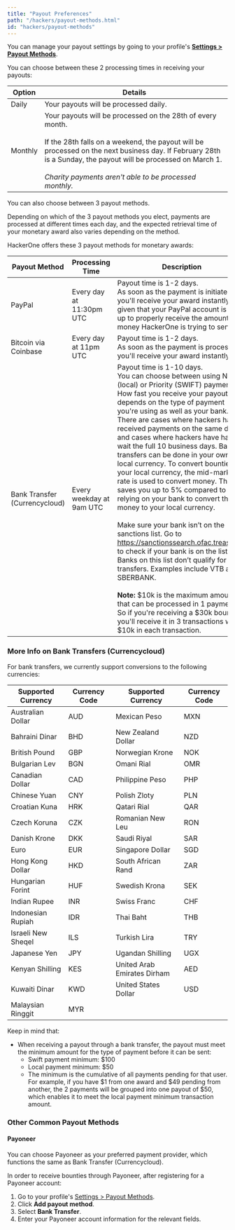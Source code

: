 ```yaml
---
title: "Payout Preferences"
path: "/hackers/payout-methods.html"
id: "hackers/payout-methods"
---
```


You can manage your payout settings by going to your profile's <b>[Settings > Payout Methods](https://hackerone.com/settings/payment_preferences)</b>.

You can choose between these 2 processing times in receiving your payouts:

Option | Details
------ | --------
Daily | Your payouts will be processed daily.
Monthly | Your payouts will be processed on the 28th of every month. <br><br>If the 28th falls on a weekend, the payout will be processed on the next business day. If February 28th is a Sunday, the payout will be processed on March 1. <br><br>*Charity payments aren't able to be processed monthly.*

You can also choose between 3 payout methods.

Depending on which of the 3 payout methods you elect, payments are processed at different times each day, and the expected retrieval time of your monetary award also varies depending on the method.

HackerOne offers these 3 payout methods for monetary awards:

Payout Method | Processing Time | Description  
------------- | --------------- | -----------
PayPal | Every day at 11:30pm UTC | Payout time is 1-2 days.<br>As soon as the payment is initiated, you'll receive your award instantly, given that your PayPal account is set up to properly receive the amount of money HackerOne is trying to send.</br>
Bitcoin via Coinbase | Every day at 11pm UTC | Payout time is 1-2 days.<br>As soon as the payment is processed, you'll receive your award instantly.</br>
Bank Transfer (Currencycloud) | Every weekday at 9am UTC | Payout time is 1-10 days.<br>You can choose between using Normal (local) or Priority (SWIFT) payments. How fast you receive your payout depends on the type of payment you're using as well as your bank. There are cases where hackers have received payments on the same day and cases where hackers have had to wait the full 10 business days. Bank transfers can be done in your own local currency. To convert bounties to your local currency, the mid-market rate is used to convert money. This saves you up to 5% compared to relying on your bank to convert the money to your local currency.</br><br>Make sure your bank isn’t on the sanctions list. Go to https://sanctionssearch.ofac.treas.gov/ to check if your bank is on the list. Banks on this list don’t qualify for bank transfers. Examples include VTB and SBERBANK.</br><br>**Note:** $10k is the maximum amount that can be processed in 1 payment. So if you're receiving a $30k bounty, you'll receive it in 3 transactions with $10k in each transaction. 

### More Info on Bank Transfers (Currencycloud)
For bank transfers, we currently support conversions to the following currencies:

Supported Currency | Currency Code | Supported Currency | Currency Code
------------------ | ------------- | ------------------ | -------------
Australian Dollar | AUD | Mexican Peso | MXN
Bahraini Dinar | BHD | New Zealand Dollar | NZD
British Pound | GBP | Norwegian Krone | NOK
Bulgarian Lev | BGN | Omani Rial | OMR
Canadian Dollar | CAD | Philippine Peso | PHP
Chinese Yuan | CNY | Polish Zloty | PLN
Croatian Kuna | HRK | Qatari Rial | QAR
Czech Koruna | CZK | Romanian New Leu | RON
Danish Krone | DKK | Saudi Riyal | SAR
Euro | EUR | Singapore Dollar | SGD
Hong Kong Dollar | HKD | South African Rand | ZAR
Hungarian Forint | HUF | Swedish Krona | SEK
Indian Rupee | INR | Swiss Franc | CHF
Indonesian Rupiah | IDR | Thai Baht | THB
Israeli New Sheqel | ILS | Turkish Lira | TRY
Japanese Yen | JPY | Ugandan Shilling | UGX
Kenyan Shilling | KES | United Arab Emirates Dirham | AED
Kuwaiti Dinar | KWD | United States Dollar | USD
Malaysian Ringgit | MYR | |

Keep in mind that:
* When receiving a payout through a bank transfer, the payout must meet the minimum amount for the type of payment before it can be sent:
     * Swift payment minimum: $100
     * Local payment minimum: $50
     * The minimum is the cumulative of all payments pending for that user. For example, if you have $1 from one award and $49 pending from another, the 2 payments will be grouped into one payout of $50, which enables it to meet the local payment minimum transaction amount.

### Other Common Payout Methods
#### Payoneer
You can choose Payoneer as your preferred payment provider, which functions the same as Bank Transfer (Currencycloud).

In order to receive bounties through Payoneer, after registering for a Payoneer account:
1. Go to your profile's [Settings > Payout Methods](https://hackerone.com/settings/payment_preferences).
2. Click **Add payout method**.
3. Select **Bank Transfer**.
4. Enter your Payoneer account information for the relevant fields.  
